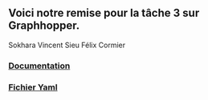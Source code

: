 ## Voici notre remise pour la tâche 3 sur Graphhopper.
Sokhara Vincent Sieu
Félix Cormier

### [Documentation](https://github.com/sokharasieu/graphhopper/blob/ee246672ea553f1c6eb9998dc3ab29609a25deca/.github/DOCUMENTATION.md)

### [Fichier Yaml](https://github.com/sokharasieu/graphhopper/blob/ee246672ea553f1c6eb9998dc3ab29609a25deca/.github/workflows/test.yml)
